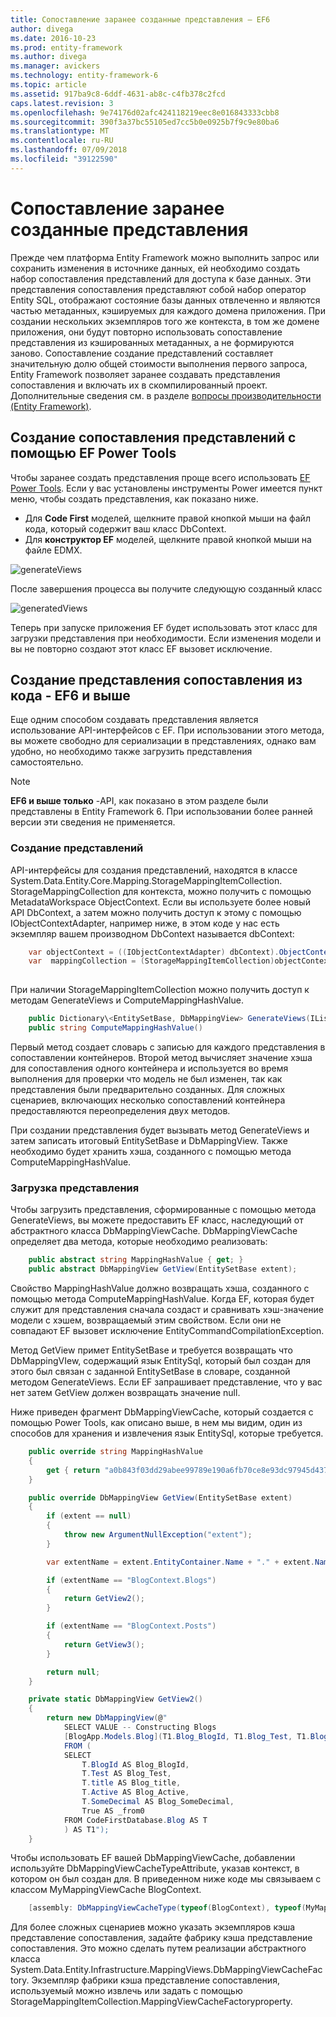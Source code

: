 ```yaml
---
title: Сопоставление заранее созданные представления — EF6
author: divega
ms.date: 2016-10-23
ms.prod: entity-framework
ms.author: divega
ms.manager: avickers
ms.technology: entity-framework-6
ms.topic: article
ms.assetid: 917ba9c8-6ddf-4631-ab8c-c4fb378c2fcd
caps.latest.revision: 3
ms.openlocfilehash: 9e74176d02afc424118219eec8e016843333cbb8
ms.sourcegitcommit: 390f3a37bc55105ed7cc5b0e0925b7f9c9e80ba6
ms.translationtype: MT
ms.contentlocale: ru-RU
ms.lasthandoff: 07/09/2018
ms.locfileid: "39122590"
---
```

# <a name="pre-generated-mapping-views"></a>Сопоставление заранее созданные представления
Прежде чем платформа Entity Framework можно выполнить запрос или сохранить изменения в источнике данных, ей необходимо создать набор сопоставления представлений для доступа к базе данных. Эти представления сопоставления представляют собой набор оператор Entity SQL, отображают состояние базы данных отвлеченно и являются частью метаданных, кэшируемых для каждого домена приложения. При создании нескольких экземпляров того же контекста, в том же домене приложения, они будут повторно использовать сопоставление представления из кэшированных метаданных, а не формируются заново. Сопоставление создание представлений составляет значительную долю общей стоимости выполнения первого запроса, Entity Framework позволяет заранее создавать представления сопоставления и включать их в скомпилированный проект. Дополнительные сведения см. в разделе [вопросы производительности (Entity Framework)](~/ef6/fundamentals/performance/perf-whitepaper.md).

## <a name="generating-mapping-views-with-the-ef-power-tools"></a>Создание сопоставления представлений с помощью EF Power Tools

Чтобы заранее создать представления проще всего использовать [EF Power Tools](http://visualstudiogallery.msdn.microsoft.com/72a60b14-1581-4b9b-89f2-846072eff19d). Если у вас установлены инструменты Power имеется пункт меню, чтобы создать представления, как показано ниже.

-   Для **Code First** моделей, щелкните правой кнопкой мыши на файл кода, который содержит ваш класс DbContext.
-   Для **конструктор EF** моделей, щелкните правой кнопкой мыши на файле EDMX.

![generateViews](~/ef6/media/generateviews.png)

После завершения процесса вы получите следующую созданный класс

![generatedViews](~/ef6/media/generatedviews.png)

Теперь при запуске приложения EF будет использовать этот класс для загрузки представления при необходимости. Если изменения модели и вы не повторно создают этот класс EF вызовет исключение.

## <a name="generating-mapping-views-from-code---ef6-onwards"></a>Создание представления сопоставления из кода - EF6 и выше

Еще одним способом создавать представления является использование API-интерфейсов с EF. При использовании этого метода, вы можете свободно для сериализации в представлениях, однако вам удобно, но необходимо также загрузить представления самостоятельно.

> [!NOTE]
> **EF6 и выше только** -API, как показано в этом разделе были представлены в Entity Framework 6. При использовании более ранней версии эти сведения не применяется.

### <a name="generating-views"></a>Создание представлений

API-интерфейсы для создания представлений, находятся в классе System.Data.Entity.Core.Mapping.StorageMappingItemCollection. StorageMappingCollection для контекста, можно получить с помощью MetadataWorkspace ObjectContext. Если вы используете более новый API DbContext, а затем можно получить доступ к этому с помощью IObjectContextAdapter, например ниже, в этом коде у нас есть экземпляр вашем производном DbContext называется dbContext:

``` csharp
    var objectContext = ((IObjectContextAdapter) dbContext).ObjectContext;
    var  mappingCollection = (StorageMappingItemCollection)objectContext.MetadataWorkspace
                                                                        .GetItemCollection(DataSpace.CSSpace);
```

При наличии StorageMappingItemCollection можно получить доступ к методам GenerateViews и ComputeMappingHashValue.

``` csharp
    public Dictionary\<EntitySetBase, DbMappingView> GenerateViews(IList<EdmSchemaError> errors)
    public string ComputeMappingHashValue()
```

Первый метод создает словарь с записью для каждого представления в сопоставлении контейнеров. Второй метод вычисляет значение хэша для сопоставления одного контейнера и используется во время выполнения для проверки что модель не был изменен, так как представления были предварительно созданных. Для сложных сценариев, включающих несколько сопоставлений контейнера предоставляются переопределения двух методов.

При создании представления будет вызывать метод GenerateViews и затем записать итоговый EntitySetBase и DbMappingView. Также необходимо будет хранить хэша, созданного с помощью метода ComputeMappingHashValue.

### <a name="loading-views"></a>Загрузка представления

Чтобы загрузить представления, сформированные с помощью метода GenerateViews, вы можете предоставить EF класс, наследующий от абстрактного класса DbMappingViewCache. DbMappingViewCache определяет два метода, которые необходимо реализовать:

``` csharp
    public abstract string MappingHashValue { get; }
    public abstract DbMappingView GetView(EntitySetBase extent);
```

Свойство MappingHashValue должно возвращать хэша, созданного с помощью метода ComputeMappingHashValue. Когда EF, которая будет служит для представления сначала создаст и сравнивать хэш-значение модели с хэшем, возвращаемый этим свойством. Если они не совпадают EF вызовет исключение EntityCommandCompilationException.

Метод GetView примет EntitySetBase и требуется возвращать что DbMappingVIew, содержащий язык EntitySql, который был создан для этого был связан с заданной EntitySetBase в словаре, созданной методом GenerateViews. Если EF запрашивает представление, что у вас нет затем GetView должен возвращать значение null.

Ниже приведен фрагмент DbMappingViewCache, который создается с помощью Power Tools, как описано выше, в нем мы видим, один из способов для хранения и извлечения язык EntitySql, которые требуется.

``` csharp
    public override string MappingHashValue
    {
        get { return "a0b843f03dd29abee99789e190a6fb70ce8e93dc97945d437d9a58fb8e2afd2e"; }
    }

    public override DbMappingView GetView(EntitySetBase extent)
    {
        if (extent == null)
        {
            throw new ArgumentNullException("extent");
        }

        var extentName = extent.EntityContainer.Name + "." + extent.Name;

        if (extentName == "BlogContext.Blogs")
        {
            return GetView2();
        }

        if (extentName == "BlogContext.Posts")
        {
            return GetView3();
        }

        return null;
    }

    private static DbMappingView GetView2()
    {
        return new DbMappingView(@"
            SELECT VALUE -- Constructing Blogs
            [BlogApp.Models.Blog](T1.Blog_BlogId, T1.Blog_Test, T1.Blog_title, T1.Blog_Active, T1.Blog_SomeDecimal)
            FROM (
            SELECT
                T.BlogId AS Blog_BlogId,
                T.Test AS Blog_Test,
                T.title AS Blog_title,
                T.Active AS Blog_Active,
                T.SomeDecimal AS Blog_SomeDecimal,
                True AS _from0
            FROM CodeFirstDatabase.Blog AS T
            ) AS T1");
    }
```

Чтобы использовать EF вашей DbMappingViewCache, добавлении используйте DbMappingViewCacheTypeAttribute, указав контекст, в котором он был создан для. В приведенном ниже коде мы связываем с классом MyMappingViewCache BlogContext.

``` csharp
    [assembly: DbMappingViewCacheType(typeof(BlogContext), typeof(MyMappingViewCache))]
```

Для более сложных сценариев можно указать экземпляров кэша представление сопоставления, задайте фабрику кэша представление сопоставления. Это можно сделать путем реализации абстрактного класса System.Data.Entity.Infrastructure.MappingViews.DbMappingViewCacheFactory. Экземпляр фабрики кэша представление сопоставления, используемый можно извлечь или задать с помощью StorageMappingItemCollection.MappingViewCacheFactoryproperty.
